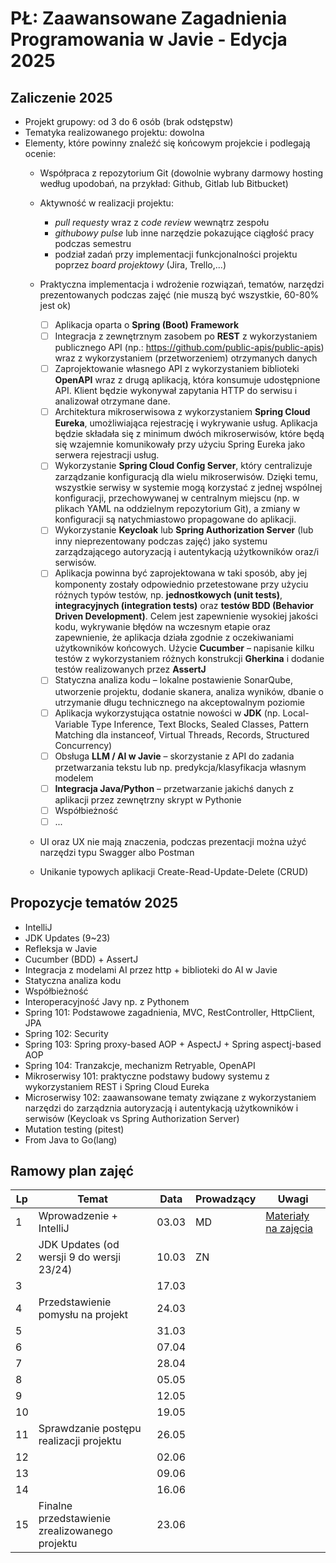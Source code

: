 # PŁ: Zaawansowane Zagadnienia Programowania w Javie - Edycja 2025

## Zaliczenie 2025

- Projekt grupowy: od 3 do 6 osób (brak odstępstw)
- Tematyka realizowanego projektu: dowolna
- Elementy, które powinny znaleźć się końcowym projekcie i podlegają ocenie:
    - Współpraca z repozytorium Git (dowolnie wybrany darmowy hosting według upodobań, na przykład: Github, Gitlab lub Bitbucket)
    -   Aktywność w realizacji projektu: 
	    - *pull requesty* wraz z *code review* wewnątrz zespołu 
	    - *githubowy pulse* lub inne narzędzie pokazujące ciągłość pracy podczas semestru
	    - podział zadań przy implementacji funkcjonalności projektu poprzez *board projektowy* (Jira, Trello,...)
	  
    - Praktyczna implementacja i wdrożenie rozwiązań, tematów, narzędzi prezentowanych podczas zajęć (nie muszą być wszystkie, 60-80% jest ok)
		 - [ ] Aplikacja oparta o **Spring (Boot) Framework** 
		 - [ ] Integracja z zewnętrznym zasobem po **REST** z wykorzystaniem publicznego API (np.: https://github.com/public-apis/public-apis) wraz z wykorzystaniem (przetworzeniem) otrzymanych danych 
		 - [ ] Zaprojektowanie własnego API z wykorzystaniem biblioteki **OpenAPI** wraz z drugą aplikacją, która konsumuje udostępnione API. Klient będzie wykonywał zapytania HTTP do serwisu i analizował otrzymane dane.
		 - [ ] Architektura mikroserwisowa z wykorzystaniem **Spring Cloud Eureka**, umożliwiająca rejestrację i wykrywanie usług. Aplikacja będzie składała się z minimum dwóch mikroserwisów, które będą się wzajemnie komunikowały przy użyciu Spring Eureka jako serwera rejestracji usług.
		 - [ ] Wykorzystanie **Spring Cloud Config Server**, który centralizuje zarządzanie konfiguracją dla wielu mikroserwisów. Dzięki temu, wszystkie serwisy w systemie mogą korzystać z jednej wspólnej konfiguracji, przechowywanej w centralnym miejscu (np. w plikach YAML na oddzielnym repozytorium Git), a zmiany w konfiguracji są natychmiastowo propagowane do aplikacji.
		 - [ ] Wykorzystanie **Keycloak** lub **Spring Authorization Server** (lub inny nieprezentowany podczas zajęć)  jako systemu zarządzającego autoryzacją i autentykacją użytkowników oraz/i serwisów.
		 - [ ] Aplikacja powinna być zaprojektowana w taki sposób, aby jej komponenty zostały odpowiednio przetestowane przy użyciu różnych typów testów, np. **jednostkowych (unit tests)**, **integracyjnych (integration tests)** oraz **testów BDD (Behavior Driven Development)**. Celem jest zapewnienie wysokiej jakości kodu, wykrywanie błędów na wczesnym etapie oraz zapewnienie, że aplikacja działa zgodnie z oczekiwaniami użytkowników końcowych. Użycie **Cucumber** – napisanie kilku testów z wykorzystaniem różnych konstrukcji **Gherkina** i dodanie testów realizowanych przez **AssertJ**
     	- [ ] Statyczna analiza kodu – lokalne postawienie SonarQube, utworzenie projektu, dodanie skanera, analiza wyników, dbanie o utrzymanie długu technicznego na akceptowalnym poziomie 	
		 - [ ] Aplikacja wykorzystująca ostatnie nowości w **JDK** (np. Local-Variable Type Inference, Text Blocks, Sealed Classes, Pattern Matching dla instanceof, Virtual Threads, Records, Structured Concurrency)
		 - [ ] Obsługa **LLM / AI w Javie** – skorzystanie z API do zadania przetwarzania tekstu lub np. predykcja/klasyfikacja własnym modelem
		 - [ ] **Integracja Java/Python** – przetwarzanie jakichś danych z aplikacji przez zewnętrzny skrypt w Pythonie
		 - [ ] Współbieżność
		 - [ ] ...
    - UI oraz UX nie mają znaczenia, podczas prezentacji można użyć narzędzi typu Swagger albo Postman  
    - Unikanie typowych aplikacji Create-Read-Update-Delete (CRUD)


## Propozycje tematów 2025
- IntelliJ
- JDK Updates (9~23)
- Refleksja w Javie
- Cucumber (BDD) + AssertJ
- Integracja z modelami AI przez http + biblioteki do AI w Javie
- Statyczna analiza kodu
- Współbieżność
- Interoperacyjność Javy np. z Pythonem
- Spring 101: Podstawowe zagadnienia, MVC, RestController, HttpClient, JPA
- Spring 102: Security
- Spring 103: Spring proxy-based AOP + AspectJ + Spring aspectj-based AOP
- Spring 104: Tranzakcje, mechanizm Retryable, OpenAPI
- Mikroserwisy 101: praktyczne podstawy budowy systemu z wykorzystaniem REST i Spring Cloud Eureka  
- Microserwisy 102: zaawansowane tematy związane z wykorzystaniem narzędzi do zarządznia autoryzacją i autentykacją użytkowników i serwisów (Keycloak vs Spring Authorization Server)
- Mutation testing (pitest)
- From Java to Go(lang)



## Ramowy plan zajęć
 Lp | Temat | Data       | Prowadzący | Uwagi                                                                                                  
----|---------------------|------------|------------|-------------
 1  | Wprowadzenie + IntelliJ | 03.03 | MD | [Materiały na zajęcia](https://github.com/zzpj/pl-java2025/tree/main/intro-intellij) 
 2  | JDK Updates (od wersji 9 do wersji 23/24) | 10.03 | ZN |
 3  || 17.03 ||                                        
 4  | Przedstawienie pomysłu na projekt | 24.03 ||                                             
 5  || 31.03 ||
 6  || 07.04 ||
 7  || 28.04 ||
 8  || 05.05 ||
 9  || 12.05 ||
 10 || 19.05 ||
 11 | Sprawdzanie postępu realizacji projektu | 26.05 ||                                              
 12 || 02.06 ||
 13 || 09.06 ||
 14 || 16.06 ||
 15 | Finalne przedstawienie zrealizowanego projektu | 23.06 ||
